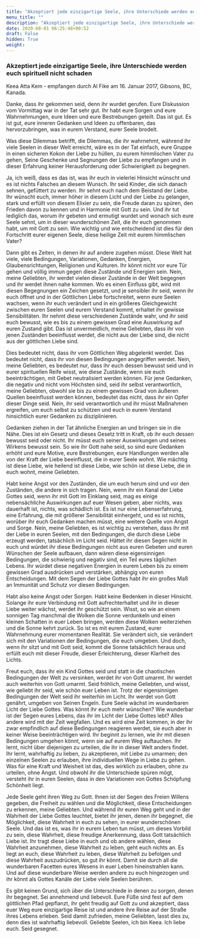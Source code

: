 ```yaml
---
title: "Akzeptiert jede einzigartige Seele, ihre Unterschiede werden euch spirituell nicht schaden"
menu_title: ""
description: "Akzeptiert jede einzigartige Seele, ihre Unterschiede werden euch spirituell nicht schaden"
date: 2020-08-01 06:25:48+00:52
draft: False
hidden: True
weight:
---
```

### Akzeptiert jede einzigartige Seele, ihre Unterschiede werden euch spirituell nicht schaden

Keea Atta Kem - empfangen durch Al Fike am 16. Januar 2017, Gibsons, BC, Kanada.

Danke, dass ihr gekommen seid, denn ihr wurdet gerufen. Eure Diskussion vom Vormittag war in der Tat sehr gut. Ihr habt eure Sorgen und eure Wahrnehmungen, eure Ideen und eure Bestrebungen geteilt. Das ist gut. Es ist gut, eure inneren Gedanken und Ideen zu offenbaren, das hervorzubringen, was in eurem Verstand, eurer Seele brodelt.

Was diese Dilemmas betrifft, die Dilemmas, die ihr wahrnehmt, während ihr viele Seelen in dieser Welt erreicht, wäre es in der Tat einfach, eure Gruppe in einen sicheren Kokon der Liebe zu hüllen, zu eurem himmlischen Vater zu gehen, Seine Geschenke und Segnungen der Liebe zu empfangen und in dieser Erfahrung keiner Herausforderung oder Schwierigkeit zu begegnen.

Ja, ich weiß, dass es das ist, was ihr euch in vielerlei Hinsicht wünscht und es ist nichts Falsches an diesem Wunsch. Ihr seid Kinder, die sich danach sehnen, gefüttert zu werden. Ihr sehnt euch nach dem Beistand der Liebe. Ihr wünscht euch, immer höher in diesem Licht und der Liebe zu gelangen, stark und erfüllt von diesem Elixier zu sein, die Freude daran zu spüren, den Frieden davon zu kennen und in Harmonie mit Gott zu sein. Und ihr tut lediglich das, worum ihr gebeten und ermutigt wurdet und wonach sich eure Seele sehnt, um in dieser wunderschönen Zeit, die ihr euch genommen habt, um mit Gott zu sein. Wie wichtig und wie entscheidend ist dies für den Fortschritt eurer eigenen Seele, diese heilige Zeit mit eurem himmlischen Vater?

Dann gibt es Zeiten, in denen ihr auf andere zugehen müsst. Diese Welt hat viele, viele Bedingungen, Variationen, Gedanken, Energien, Glaubensrichtungen, Religionen und Kulturen. Ihr könnt nicht vor eure Tür gehen und völlig immun gegen diese Zustände und Energien sein. Nein, meine Geliebten, ihr werdet vielen dieser Zustände in der Welt begegnen und ihr werdet ihnen nahe kommen. Wo es einen Einfluss gibt, wird mit diesen Begegnungen ein Zeichen gesetzt, und je sensibler ihr seid, wenn ihr euch öffnet und in der Göttlichen Liebe fortschreitet, wenn eure Seelen wachsen, wenn ihr euch verändert und in ein größeres Gleichgewicht zwischen euren Seelen und eurem Verstand kommt, erhaltet ihr gewisse Sensibilitäten. Ihr nehmt diese verschiedenen Zustände wahr, und ihr seid euch bewusst, wie es bis zu einem gewissen Grad eine Auswirkung auf euren Zustand gibt. Das ist unvermeidlich, meine Geliebten, dass ihr von jenen Zuständen beeinflusst werdet, die nicht aus der Liebe sind, die nicht aus der göttlichen Liebe sind.

Dies bedeutet nicht, dass ihr vom Göttlichen Weg abgelenkt werdet. Das bedeutet nicht, dass ihr von diesen Bedingungen angegriffen werdet. Nein, meine Geliebten, es bedeutet nur, dass ihr euch dessen bewusst seid und in eurer spirituellen Reife wisst, wie diese Zustände, wenn sie euch beeinträchtigen, mit Gebet neutralisiert werden können. Für jene Gedanken, die negativ und nicht vom Höchsten sind, seid ihr selbst verantwortlich, meine Geliebten, obwohl sie bis zu einem gewissen Grad von äußeren Quellen beeinflusst werden können, bedeutet das nicht, dass ihr ein Opfer dieser Dinge seid. Nein, ihr seid verantwortlich und ihr müsst Maßnahmen ergreifen, um euch selbst zu schützen und euch in eurem Verstand hinsichtlich eurer Gedanken zu disziplinieren.

Gedanken ziehen in der Tat ähnliche Energien an und bringen sie in die Nähe. Dies ist ein Gesetz und dieses Gesetz tritt in Kraft, ob ihr euch dessen bewusst seid oder nicht. Ihr müsst euch seiner Auswirkungen und seines Wirkens bewusst sein. So wie ihr Gott nahe seid, so sind eure Gedanken erhöht und eure Motive, eure Bestrebungen, eure Handlungen werden alle von der Kraft der Liebe beeinflusst, die in eurer Seele wohnt. Wie mächtig ist diese Liebe, wie heilend ist diese Liebe, wie schön ist diese Liebe, die in euch wohnt, meine Geliebten.

Habt keine Angst vor den Zuständen, die um euch herum sind und vor den Zuständen, die andere in sich tragen. Nein, wenn ihr ein Kanal der Liebe Gottes seid, wenn ihr mit Gott im Einklang seid, mag es einige nebensächliche Auswirkungen auf euer Wesen geben, aber nichts, was dauerhaft ist, nichts, was schädlich ist. Es ist nur eine Lebenserfahrung, eine Erfahrung, die mit größerer Sensibilität einhergeht, und es ist nichts, worüber ihr euch Gedanken machen müsst, eine weitere Quelle von Angst und Sorge. Nein, meine Geliebten, es ist wichtig zu verstehen, dass ihr mit der Liebe in euren Seelen, mit den Bedingungen, die durch diese Liebe erzeugt werden, tatsächlich im Licht seid. Hättet ihr diesen Segen nicht in euch und würdet ihr diese Bedingungen nicht aus euren Gebeten und euren Wünschen der Seele aufbauen, dann wären diese eigensinnigen Bedingungen, die schwierig und negativ sind, ein Teil eures täglichen Lebens. Ihr würdet diese negativen Energien in eurem Leben bis zu einem gewissen Grad ausdrücken und verstärken, abhängig von euren Entscheidungen. Mit dem Segen der Liebe Gottes habt ihr ein großes Maß an Immunität und Schutz vor diesen Bedingungen.

Habt also keine Angst oder Sorgen. Habt keine Bedenken in dieser Hinsicht. Solange ihr eure Verbindung mit Gott aufrechterhaltet und ihr in dieser Liebe weiter wächst, werdet ihr geschützt sein. Wisst, so wie an einem sonnigen Tag manchmal die Wolken die Sonne verdunkeln und einen kleinen Schatten in euer Leben bringen, werden diese Wolken weiterziehen und die Sonne kehrt zurück. So ist es mit eurem Zustand, eurer Wahrnehmung eurer momentanen Realität. Sie verändert sich, sie verändert sich mit den Variationen der Bedingungen, die euch umgeben. Und doch, wenn ihr sitzt und mit Gott seid, kommt die Sonne tatsächlich heraus und erfüllt euch mit dieser Freude, dieser Erleichterung, dieser Klarheit des Lichts.

Freut euch, dass ihr ein Kind Gottes seid und statt in die chaotischen Bedingungen der Welt zu versinken, werdet ihr von Gott umarmt. Ihr werdet auch weiterhin von Gott umarmt. Seid fröhlich, meine Geliebten, und wisst, wie geliebt ihr seid, wie schön euer Leben ist. Trotz der eigensinnigen Bedingungen der Welt seid ihr weiterhin im Licht. Ihr werdet von Gott genährt, umgeben von Seinen Engeln. Eure Seele wächst im wunderbaren Licht der Liebe Gottes. Was könnt ihr euch mehr wünschen? Wie wunderbar ist der Segen eures Lebens, das ihr im Licht der Liebe Gottes lebt? Alles andere wird mit der Zeit wegfallen. Und es wird eine Zeit kommen, in der ihr zwar empfindlich auf diese Bedingungen reagieren werdet, sie euch aber in keiner Weise beeinträchtigen wird. Ihr beginnt zu lernen, wie ihr mit diesen Bedingungen umgehen könnt, wenn sie auf eurem Weg auftauchen. Ihr lernt, nicht über diejenigen zu urteilen, die ihr in dieser Welt anders findet. Ihr lernt, wahrhaftig zu lieben, zu akzeptieren, mit Liebe zu umarmen; den einzelnen Seelen zu erlauben, ihre individuellen Wege in Liebe zu gehen. Was für eine Kraft und Weisheit ist das, dies wirklich zu erlauben, ohne zu urteilen, ohne Angst. Und obwohl ihr die Unterschiede spüren mögt, versteht ihr in euren Seelen, dass in den Variationen von Gottes Schöpfung Schönheit liegt.

Jede Seele geht ihren Weg zu Gott. Ihnen ist der Segen des Freien Willens gegeben, die Freiheit zu wählen und die Möglichkeit, diese Entscheidungen zu erkennen, meine Geliebten. Und während ihr euren Weg geht und in der Wahrheit der Liebe Gottes leuchtet, bietet ihr jenen, denen ihr begegnet, die Möglichkeit, diese Wahrheit in euch zu sehen, in eurer wunderschönen Seele. Und das ist es, was ihr in eurem Leben tun müsst, um dieses Vorbild zu sein, diese Wahrheit, diese freudige Anerkennung, dass Gott tatsächlich Liebe ist. Ihr tragt diese Liebe in euch und ob andere wählen, diese Wahrheit anzunehmen, diese Wahrheit zu leben, geht euch nichts an. Es liegt an euch, diese Wahrheit zu leben, diese Wahrheit zu befolgen und diese Wahrheit auszudrücken, so gut ihr könnt. Damit sie durch all die wunderbaren Facetten eures Wesens in euer Leben hineinstrahlen kann. Und auf diese wunderbare Weise werden andere zu euch hingezogen und ihr könnt als Gottes Kanäle der Liebe viele Seelen berühren.

Es gibt keinen Grund, sich über die Unterschiede in denen zu sorgen, denen ihr begegnet. Sei annehmend und liebevoll. Eure Füße sind fest auf dem göttlichen Pfad gepflanzt, ihr geht freudig auf Gott zu und akzeptiert, dass euer Weg eure einzigartige Reise ist und andere ihre Reise auf der Straße ihres Lebens erleben. Seid damit zufrieden, meine Geliebten, lasst dies zu, denn dies ist wahrhaftig liebevoll. Geliebte Seelen, ich bin Keea. Ich liebe euch. Seid gesegnet.
